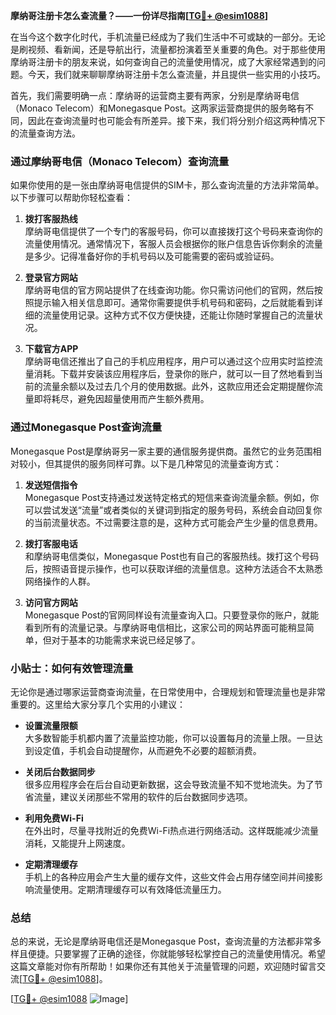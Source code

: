 **摩纳哥注册卡怎么查流量？——一份详尽指南[[TG💪+ @esim1088](https://t.me/s/esim1088)]**

在当今这个数字化时代，手机流量已经成为了我们生活中不可或缺的一部分。无论是刷视频、看新闻，还是导航出行，流量都扮演着至关重要的角色。对于那些使用摩纳哥注册卡的朋友来说，如何查询自己的流量使用情况，成了大家经常遇到的问题。今天，我们就来聊聊摩纳哥注册卡怎么查流量，并且提供一些实用的小技巧。

首先，我们需要明确一点：摩纳哥的运营商主要有两家，分别是摩纳哥电信（Monaco Telecom）和Monegasque Post。这两家运营商提供的服务略有不同，因此在查询流量时也可能会有所差异。接下来，我们将分别介绍这两种情况下的流量查询方法。

### **通过摩纳哥电信（Monaco Telecom）查询流量**

如果你使用的是一张由摩纳哥电信提供的SIM卡，那么查询流量的方法非常简单。以下步骤可以帮助你轻松查看：

1. **拨打客服热线**  
   摩纳哥电信提供了一个专门的客服号码，你可以直接拨打这个号码来查询你的流量使用情况。通常情况下，客服人员会根据你的账户信息告诉你剩余的流量是多少。记得准备好你的手机号码以及可能需要的密码或验证码。

2. **登录官方网站**  
   摩纳哥电信的官方网站提供了在线查询功能。你只需访问他们的官网，然后按照提示输入相关信息即可。通常你需要提供手机号码和密码，之后就能看到详细的流量使用记录。这种方式不仅方便快捷，还能让你随时掌握自己的流量状况。

3. **下载官方APP**  
   摩纳哥电信还推出了自己的手机应用程序，用户可以通过这个应用实时监控流量消耗。下载并安装该应用程序后，登录你的账户，就可以一目了然地看到当前的流量余额以及过去几个月的使用数据。此外，这款应用还会定期提醒你流量即将耗尽，避免因超量使用而产生额外费用。

### **通过Monegasque Post查询流量**

Monegasque Post是摩纳哥另一家主要的通信服务提供商。虽然它的业务范围相对较小，但其提供的服务同样可靠。以下是几种常见的流量查询方式：

1. **发送短信指令**  
   Monegasque Post支持通过发送特定格式的短信来查询流量余额。例如，你可以尝试发送“流量”或者类似的关键词到指定的服务号码，系统会自动回复你的当前流量状态。不过需要注意的是，这种方式可能会产生少量的信息费用。

2. **拨打客服电话**  
   和摩纳哥电信类似，Monegasque Post也有自己的客服热线。拨打这个号码后，按照语音提示操作，也可以获取详细的流量信息。这种方法适合不太熟悉网络操作的人群。

3. **访问官方网站**  
   Monegasque Post的官网同样设有流量查询入口。只要登录你的账户，就能看到所有的流量记录。与摩纳哥电信相比，这家公司的网站界面可能稍显简单，但对于基本的功能需求来说已经足够了。

### **小贴士：如何有效管理流量**

无论你是通过哪家运营商查询流量，在日常使用中，合理规划和管理流量也是非常重要的。这里给大家分享几个实用的小建议：

- **设置流量限额**  
  大多数智能手机都内置了流量监控功能，你可以设置每月的流量上限。一旦达到设定值，手机会自动提醒你，从而避免不必要的超额消费。

- **关闭后台数据同步**  
  很多应用程序会在后台自动更新数据，这会导致流量不知不觉地流失。为了节省流量，建议关闭那些不常用的软件的后台数据同步选项。

- **利用免费Wi-Fi**  
  在外出时，尽量寻找附近的免费Wi-Fi热点进行网络活动。这样既能减少流量消耗，又能提升上网速度。

- **定期清理缓存**  
  手机上的各种应用会产生大量的缓存文件，这些文件会占用存储空间并间接影响流量使用。定期清理缓存可以有效降低流量压力。

### **总结**

总的来说，无论是摩纳哥电信还是Monegasque Post，查询流量的方法都非常多样且便捷。只要掌握了正确的途径，你就能够轻松掌控自己的流量使用情况。希望这篇文章能对你有所帮助！如果你还有其他关于流量管理的问题，欢迎随时留言交流[[TG💪+ @esim1088](https://t.me/s/esim1088)]。

[[TG💪+ @esim1088](https://t.me/s/esim1088) ![Image](https://i.postimg.cc/4NQfJmqS/Snipaste-2025-05-13-00-14-12.png)]